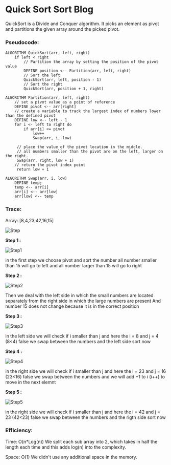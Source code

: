 # Quick Sort Sort Blog

QuickSort is a Divide and Conquer algorithm. It picks an element as pivot and partitions the given array around the picked pivot.

### Pseudocode:

```
ALGORITHM QuickSort(arr, left, right)
    if left < right
        // Partition the array by setting the position of the pivot value
        DEFINE position <-- Partition(arr, left, right)
        // Sort the left
        QuickSort(arr, left, position - 1)
        // Sort the right
        QuickSort(arr, position + 1, right)

ALGORITHM Partition(arr, left, right)
    // set a pivot value as a point of reference
    DEFINE pivot <-- arr[right]
    // create a variable to track the largest index of numbers lower than the defined pivot
    DEFINE low <-- left - 1
    for i <- left to right do
        if arr[i] <= pivot
            low++
            Swap(arr, i, low)

     // place the value of the pivot location in the middle.
     // all numbers smaller than the pivot are on the left, larger on the right.
     Swap(arr, right, low + 1)
    // return the pivot index point
     return low + 1

ALGORITHM Swap(arr, i, low)
    DEFINE temp;
    temp <-- arr[i]
    arr[i] <-- arr[low]
    arr[low] <-- temp

```

### Trace:

Array: [8,4,23,42,16,15]

![Step](img/QuickSort6.jpg)


**Step 1 :**

![Step1](img/QuickSort1.jpg)

in the first step we choose pivot and sort the number
all number smaller than 15 will go to left
and all number larger than 15 will go to right

**Step 2 :**

![Step2](img/QuickSort2.jpg)

Then we deal with the left side in which the small numbers are located separately from the right side in which the large numbers are present
And number 15 does not change because it is in the correct position

**Step 3 :**

![Step3](img/QuickSort3.jpg)

in the left side we will check if i smaller than j
and here the i = 8 and j = 4 (8<4) false
we swap between the numbers
and the left side sort now

**Step 4 :**

![Step4](img/QuickSort4.jpg)

in the right side we will check if i smaller than j
and here the i = 23 and j = 16 (23<16) false
we swap between the numbers
and we will add +1 to i (i++) to move in the next elemnt

**Step 5 :**

![Step5](img/QuickSort5.jpg)

in the right side we will check if i smaller than j
and here the i = 42 and j = 23 (42<23) false
we swap between the numbers
and the rigth side sort now




### Efficiency:

Time: O(n*Log(n)) We split each sub array into 2, which takes in half the length each time and this adds log(n) into the complexity.

Space: O(1) We didn't use any additional space in the memory.


